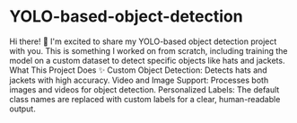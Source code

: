 # YOLO-based-object-detection
Hi there! 👋 I'm excited to share my YOLO-based object detection project with you. This is something I worked on from scratch, including training the model on a custom dataset to detect specific objects like hats and jackets.
What This Project Does ✨
Custom Object Detection: Detects hats and jackets with high accuracy.
Video and Image Support: Processes both images and videos for object detection.
Personalized Labels: The default class names are replaced with custom labels for a clear, human-readable output.
